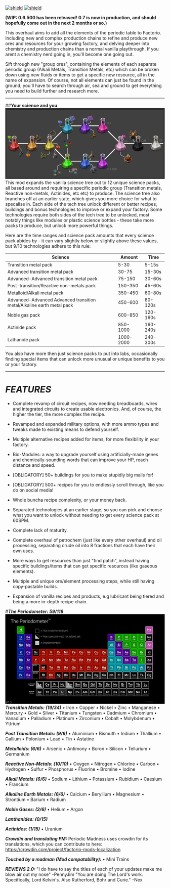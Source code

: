 [![shield](https://img.shields.io/badge/Ko--fi-Donate%20-ff0000?logo=kofi&logoColor=ffffff)](https://ko-fi.com/blackatm38526)
[![shield](https://img.shields.io/badge/dynamic/json?color=orange&label=Factorio&query=downloads_count&suffix=%20downloads&url=https%3A%2F%2Fmods.factorio.com%2Fapi%2Fmods%2Fperiodic-madness)](https://mods.factorio.com/mod/periodic-madness)


**(WIP: 0.6.500 has been released! 0.7 is now in production, and should hopefully come out in the next 2 months or so.)**

This overhaul aims to add all the elements of the periodic table to Factorio. Including new and complex production chains to refine and produce new ores and resources for your growing factory, and delving deeper into chemistry and production chains than a normal vanilla playthrough. If you arent a chemistry nerd going in, you'll become one going out.

Sift through new "group ores", containing the elements of each separate periodic group (Alkali Metals, Transition Metals, etc) which can be broken down using new fluids or items to get a specific new resource, all in the name of expansion. Of course, not all elements can just be found in the ground; you'll have to search through air, sea and ground to get everything you need to build further and research more.
*  * *
##**Your science and you**
![Science and You](gallery/science-and-you.png)
This mod expands the vanilla science tree out to 12 unique science packs, all based around and requiring a specific periodic group (Transition metals, Reactive non-metals, Actinides, etc etc) to produce. The science tree also branches off at an earlier state, which gives you more choice for what to specalise in. Each side of the tech tree unlock different or better recipes, buildings and bonus technologies to improve or expand your factory.
Some technologies require both sides of the tech tree to be unlocked, most notably things like modules or plastic science bottles - these take more packs to produce, but unlock more powerful things.

Here are the time ranges and science pack amounts that every science pack abides by - it can vary slightly below or slightly above these values, but 9/10 technologies adhere to this rule:

| Science | Amount | Time |
| ------- | ------ | ---- |
| Transition metal pack | 5-30 | 5-15s |
| Advanced transition metal pack | 30-75 | 15-30s |
| Advanced-Advanced transition metal pack | 75-150 | 30-60s |
| Post-transition/Reactive non-metals pack | 150-350 | 45-60s |
| Metalloid/Alkali metal pack | 350-450 | 60-80s |
| Advanced-Advanced Advanced transition metal/Alkaline earth metal pack | 450-600 | 80-120s |
| Noble gas pack | 600-850 | 120-160s |
| Actinide pack | 850-1000 | 160-240s |
| Lathanide pack | 1000-2000 | 240-300s |

You also have more then just science packs to put into labs, occasionally finding special items that can unlock more unusual or unique benefits to you or your factory.

* * *
# ***FEATURES***

* Complete revamp of circuit recipes, now needing breadboards, wires and integrated circuits to create usable electronics. And, of course, the higher the tier, the more complex the recipe.

* Revamped and expanded military options, with more ammo types and tweaks made to existing means to defend yourself.

* Multiple alternative recipes added for items, for more flexibility in your factory. 

* Bio-Modules: a way to upgrade yourself using artificially-made genes and chemically-sounding words that can improve your HP, reach distance and speed.

* [OBLIGATORY] 50+ buildings for you to make stupidly big malls for!

* [OBLIGATORY]  500+ recipes for you to endlessly scroll through, like you do on social media!

* Whole buncha recipe complexity, or your money back.

* Separated technologies at an earlier stage, so you can pick and choose what you want to unlock without needing to get every science pack at 60SPM.

* Complete lack of maturity.

* Complete overhaul of petrochem (just like every other overhaul) and oil processing, separating crude oil into 8 fractions that each have their own uses.

* More ways to get resources than just "find patch", instead having specific buildings/items that can get specific resources (like gaseous elements).

* Multiple and unique ore/element processing steps, while still having copy-pastable builds.

* Expansion of vanilla recipes and products, e.g lubricant being tiered and being a more in-depth recipe chain.


#***The Periodometer: 59/118***
![The Periodometer](gallery/periodometer.png)
***Transition Metals: (19/34)***
• Iron
• Copper
• Nickel
• Zinc
• Manganese
• Mercury
• Gold 
• Silver
• Titanium 
• Tungsten
• Cadmium 
• Chromium
• Vanadium
• Palladium
• Platinum
• Zirconium
• Cobalt
• Molybdenum
• Yttrium

***Post Transition Metals: (9/9)***
• Aluminium 
• Bismuth
• Indium
• Thallium
• Gallium
• Polonium
• Lead
• Tin
• Astatine

***Metalloids: (6/6)***
• Arsenic
• Antimony
• Boron
• Silicon
• Tellurium
• Germanium

***Reactive Non-Metals: (10/10)***
• Oxygen
• Nitrogen
• Chlorine
• Carbon
• Hydrogen
• Sulfur
• Phosphorus
• Fluorine
• Bromine
• Iodine

***Alkali Metals: (6/6)***
• Sodium
• Lithium
• Potassium
• Rubidium
• Caesium
• Francium

***Alkaline Earth Metals: (6/6)***
• Calcium
• Beryllium
• Magnesium
• Strontium
• Barium
• Radium

***Noble Gases: (2/6)***
• Helium
• Argon

***Lanthanides: (0/15)***

***Actinides: (1/15)***
• Uranium

***Crowdin and translating PM:***
Periodic Madness uses crowdin for its translations, which you can contribute to here: https://crowdin.com/project/factorio-mods-localization

***Touched by a madman (Mod compatability):***
• Mini Trains


***REVIEWS 2.0:***
"I do have to say the titles of each of your updates make me blow air out my nose" -PennyJim
"You are doing The Lord's work. Specifically, Lord Kelvin's. Also Rutherford, Bohr and Curie." -Nex